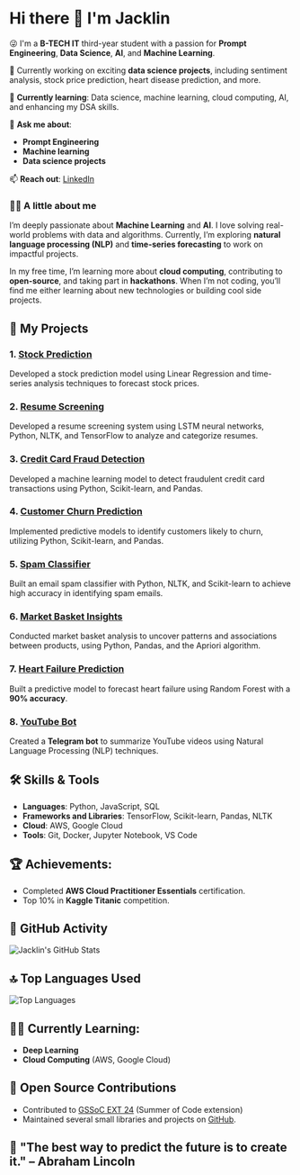 # Hi there 👋 I'm Jacklin

😜 I'm a **B-TECH IT** third-year student with a passion for **Prompt Engineering**, **Data Science**, **AI**, and **Machine Learning**.

🔭 Currently working on exciting **data science projects**, including sentiment analysis, stock price prediction, heart disease prediction, and more.

🌱 **Currently learning**: Data science, machine learning, cloud computing, AI, and enhancing my DSA skills.

💬 **Ask me about**:
- **Prompt Engineering**
- **Machine learning**
- **Data science projects**

📫 **Reach out**: [LinkedIn](https://www.linkedin.com/in/jacklinsibiyal/)

### 🧑‍🎓 A little about me
I’m deeply passionate about **Machine Learning** and **AI**. I love solving real-world problems with data and algorithms. Currently, I’m exploring **natural language processing (NLP)** and **time-series forecasting** to work on impactful projects.

In my free time, I’m learning more about **cloud computing**, contributing to **open-source**, and taking part in **hackathons**. When I’m not coding, you’ll find me either learning about new technologies or building cool side projects.

## 🚀 My Projects

### 1. **[Stock Prediction](https://github.com/jacklinsibiyal/Stock_Prediction)**
Developed a stock prediction model using Linear Regression and time-series analysis techniques to forecast stock prices.

### 2. **[Resume Screening](https://github.com/jacklinsibiyal/ResumeScreening)**
Developed a resume screening system using LSTM neural networks, Python, NLTK, and TensorFlow to analyze and categorize resumes.

### 3. **[Credit Card Fraud Detection]([https://github.com/jacklinsibiyal/credit-card-fraud-detection](https://github.com/jacklinsibiyal/My-Projects/blob/main/Credit_Card_Fraud_Detection.ipynb))**
Developed a machine learning model to detect fraudulent credit card transactions using Python, Scikit-learn, and Pandas.

### 4. **[Customer Churn Prediction]([https://github.com/jacklinsibiyal/customer-churn-prediction](https://github.com/jacklinsibiyal/My-Projects/blob/main/Customer_Churn_Prediction.ipynb))**
Implemented predictive models to identify customers likely to churn, utilizing Python, Scikit-learn, and Pandas.

### 5. **[Spam Classifier]([https://github.com/jacklinsibiyal/spam-classifier](https://github.com/jacklinsibiyal/My-Projects/blob/main/spam-classifier.ipynb))**
Built an email spam classifier with Python, NLTK, and Scikit-learn to achieve high accuracy in identifying spam emails.

### 6. **[Market Basket Insights](https://github.com/jacklinsibiyal/Market-Basket-Insights)**
Conducted market basket analysis to uncover patterns and associations between products, using Python, Pandas, and the Apriori algorithm.

### 7. **[Heart Failure Prediction](https://github.com/jacklinsibiyal/heart_failure_prediction)**
Built a predictive model to forecast heart failure using Random Forest with a **90% accuracy**.

### 8. **[YouTube Bot](https://github.com/jacklinsibiyal/youtube_bot)**
Created a **Telegram bot** to summarize YouTube videos using Natural Language Processing (NLP) techniques.

## 🛠️ Skills & Tools
- **Languages**: Python, JavaScript, SQL
- **Frameworks and Libraries**: TensorFlow, Scikit-learn, Pandas, NLTK
- **Cloud**: AWS, Google Cloud
- **Tools**: Git, Docker, Jupyter Notebook, VS Code

## 🏆 Achievements:
- Completed **AWS Cloud Practitioner Essentials** certification.
- Top 10% in **Kaggle Titanic** competition.

## 📅 GitHub Activity

![Jacklin's GitHub Stats](https://github-readme-stats.vercel.app/api?username=jacklinsibiyal&show_icons=true&hide_title=true&count_private=true&hide=prs&theme=radical)

## 🔝 Top Languages Used

![Top Languages](https://github-readme-stats.vercel.app/api/top-langs/?username=jacklinsibiyal&langs_count=6&theme=radical)

## 🧑‍🎓 Currently Learning:
- **Deep Learning**
- **Cloud Computing** (AWS, Google Cloud)

## 🤝 Open Source Contributions
- Contributed to [GSSoC EXT 24](https://github.com/gsoc) (Summer of Code extension)
- Maintained several small libraries and projects on [GitHub](https://github.com/jacklinsibiyal).

## 💬 "The best way to predict the future is to create it." – **Abraham Lincoln**
